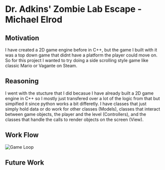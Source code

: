 # Dr. Adkins' Zombie Lab Escape - Michael Elrod

## Motivation
I have created a 2D game engine before in C++, but the game I built with it was a top down game that didnt have a platform the player could move on. So for this project I wanted to try doing a side scrolling style game like classic Mario or Vagante on Steam.

## Reasoning
I went with the stucture that I did becasue I have already built a 2D game engine in C++ so I mostly just transfered over a lot of the logic from that but simpified it since python works a bit differetly. I have classes that just simply hold data or do work for other classes (Models), classes that interact between game objects, the player and the level (Controllers), and the classes that handle the calls to render objects on the screen (View).

## Work Flow
![Game Loop](https://github.com/Michael-Elrod-dev/Zombie-Lab/blob/main/Images/Main.png)

## Future Work
